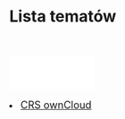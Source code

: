 <link type="text/css" rel="stylesheet" href="/docs/assets/css/style.css" />

# Lista tematów
<br/><br/>
<ls>
  <img width="30%" height="30%" src="/docs/assets/images/logoOwnClod.svg"/><br>
  <li><a href="ownCloudManual.html"><span style="font-size: 18px">CRS ownCloud</span></a></li>
</ls>


